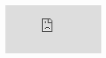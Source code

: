 <iframe src="https://www.youtube.com/embed/pLIajuc31qk?list=PL3edoBgC7ScWhy0mlNvLPssa_sDGnyUcb" title="Heaps, heapsort, and priority queues - Inside code" frameborder="0" allow="accelerometer; autoplay; clipboard-write; encrypted-media; gyroscope; picture-in-picture" allowfullscreen></iframe>